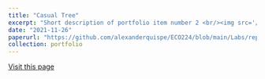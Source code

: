 ```yaml
---
title: "Casual Tree"
excerpt: "Short description of portfolio item number 2 <br/><img src='/images/500x300.png'>"
date: "2021-11-26"
paperurl: "https://github.com/alexanderquispe/ECO224/blob/main/Labs/replication_6/Casual_Tree_Erik.Rmd"
collection: portfolio
---
```


[Visit this page](https://github.com/alexanderquispe/ECO224/blob/main/Labs/replication_6/Casual_Tree_Erik.Rmd)

